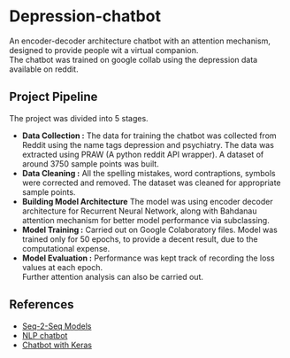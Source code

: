 # Depression-chatbot
An encoder-decoder architecture chatbot with an attention mechanism, designed to provide people wit a virtual companion. <br>The chatbot was trained on google collab using the depression data available on reddit.
## Project Pipeline
The project was divided into 5 stages.
* **Data Collection :**
The data for training the chatbot was collected from Reddit using the
name tags depression and psychiatry. The data was extracted using PRAW
(A python reddit API wrapper). A dataset of around 3750 sample points was built.
* **Data Cleaning :**
All the spelling mistakes, word contraptions, symbols were corrected and
removed. The dataset was cleaned for appropriate sample points.
* **Building Model Architecture**
The model was using encoder decoder architecture for Recurrent Neural
Network, along with Bahdanau attention mechanism for better model
performance via subclassing.
* **Model Training :**
Carried out on Google Colaboratory files. Model was trained only for 50 epochs, to provide a decent result, due to the computational expense.
* **Model Evaluation :**
Performance was kept track of recording the loss values at each epoch. <br>
Further attention analysis can also be carried out.
## References
* [Seq-2-Seq Models](https://nlp.stanford.edu/~johnhew/public/14-seq2seq.pdf)
* [NLP chatbot](https://towardsdatascience.com/deep-learning-for-nlp-creating-a-chatbotwith-keras-da5ca051e051)
* [Chatbot with Keras](https://medium.com/predict/creating-a-chatbot-from-scratch-using-kerasand-tensorflow-59e8fc76be79)
